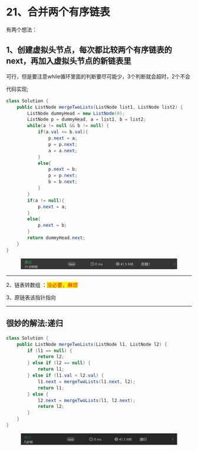 # 21、合并两个有序链表

有两个想法：

## 1、创建虚拟头节点，每次都比较两个有序链表的next，再加入虚拟头节点的新链表里

可行，但是要注意while循环里面的判断要尽可能少，3个判断就会超时，2个不会

代码实现;

```java
class Solution {
    public ListNode mergeTwoLists(ListNode list1, ListNode list2) {
        ListNode dummyHead = new ListNode(0);
        ListNode p = dummyHead, a = list1, b = list2;
        while(a != null && b != null) {
            if(a.val <= b.val){
                p.next = a;
                p = p.next;
                a = a.next;
            }
            else{
                p.next = b;
                p = p.next;
                b = b.next;
            }
        }
        if(a != null){
            p.next = a;
        }
        else{
            p.next = b;
        }
        return dummyHead.next;
    }
}
```

<figure><img src="../../.gitbook/assets/image (6).png" alt=""><figcaption></figcaption></figure>

***

2、链表转数组 ：<mark style="color:red;">没必要，麻烦</mark>

3、原链表该指针指向

***

## 很妙的解法:递归

```java
class Solution {
    public ListNode mergeTwoLists(ListNode l1, ListNode l2) {
        if (l1 == null) {
            return l2;
        } else if (l2 == null) {
            return l1;
        } else if (l1.val < l2.val) {
            l1.next = mergeTwoLists(l1.next, l2);
            return l1;
        } else {
            l2.next = mergeTwoLists(l1, l2.next);
            return l2;
        }
    }
}
```

<figure><img src="../../.gitbook/assets/image (5) (1).png" alt=""><figcaption></figcaption></figure>

